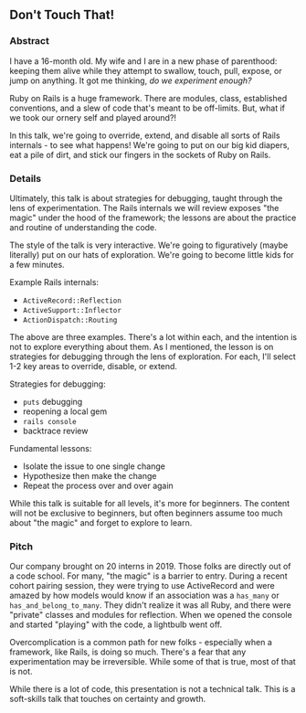 ## Don't Touch That!

### Abstract

I have a 16-month old. My wife and I are in a new phase of parenthood: keeping them alive while they attempt to swallow, touch, pull, expose, or jump on anything. It got me thinking, _do we experiment enough?_

Ruby on Rails is a huge framework. There are modules, class, established conventions, and a slew of code that's meant to be off-limits. But, what if we took our ornery self and played around?!

In this talk, we're going to override, extend, and disable all sorts of Rails internals - to see what happens! We're going to put on our big kid diapers, eat a pile of dirt, and stick our fingers in the sockets of Ruby on Rails.

### Details

Ultimately, this talk is about strategies for debugging, taught through the lens of experimentation. The Rails internals we will review exposes "the magic" under the hood of the framework; the lessons are about the practice and routine of understanding the code.

The style of the talk is very interactive. We're going to figuratively (maybe literally) put on our hats of exploration. We're going to become little kids for a few minutes.

Example Rails internals:

- `ActiveRecord::Reflection`
- `ActiveSupport::Inflector`
- `ActionDispatch::Routing`

The above are three examples. There's a lot within each, and the intention is not to explore everything about them. As I mentioned, the lesson is on strategies for debugging through the lens of exploration. For each, I'll select 1-2 key areas to override, disable, or extend.

Strategies for debugging:
- `puts` debugging
- reopening a local gem
- `rails console`
- backtrace review

Fundamental lessons:
- Isolate the issue to one single change
- Hypothesize then make the change
- Repeat the process over and over again

While this talk is suitable for all levels, it's more for beginners. The content will not be exclusive to beginners, but often beginners assume too much about "the magic" and forget to explore to learn.

### Pitch

Our company brought on 20 interns in 2019. Those folks are directly out of a code school. For many, "the magic" is a barrier to entry. During a recent cohort pairing session, they were trying to use ActiveRecord and were amazed by how models would know if an association was a `has_many` or `has_and_belong_to_many`. They didn't realize it was all Ruby, and there were "private" classes and modules for reflection. When we opened the console and started "playing" with the code, a lightbulb went off.

Overcomplication is a common path for new folks - especially when a framework, like Rails, is doing so much. There's a fear that any experimentation may be irreversible. While some of that is true, most of that is not.

While there is a lot of code, this presentation is not a technical talk. This is a soft-skills talk that touches on certainty and growth.
